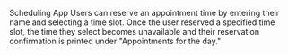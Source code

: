 Scheduling App
Users can reserve an appointment time by entering their name and selecting a time slot. Once the user reserved a specified time slot, the time they select becomes unavailable and their reservation confirmation is printed under "Appointments for the day."
